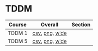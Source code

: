 # TDDM

| Course | Overall | Section |
| ------ | ------- | ------- |
| TDDM 1 | [csv](https://github.com/UCSD-Historical-Enrollment-Data/2024Fall/blob/main/overall/TDDM%201.csv), [png](https://raw.githubusercontent.com/UCSD-Historical-Enrollment-Data/2024Fall/main/plot_overall/TDDM%201.png), [wide](https://raw.githubusercontent.com/UCSD-Historical-Enrollment-Data/2024Fall/main/plot_overall_wide/TDDM%201.png) |  |
| TDDM 5 | [csv](https://github.com/UCSD-Historical-Enrollment-Data/2024Fall/blob/main/overall/TDDM%205.csv), [png](https://raw.githubusercontent.com/UCSD-Historical-Enrollment-Data/2024Fall/main/plot_overall/TDDM%205.png), [wide](https://raw.githubusercontent.com/UCSD-Historical-Enrollment-Data/2024Fall/main/plot_overall_wide/TDDM%205.png) |  |
